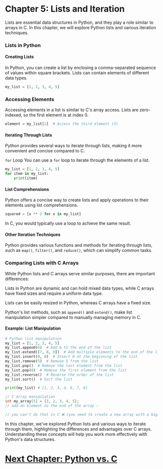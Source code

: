 
# Chapter 5: Lists and Iteration

Lists are essential data structures in Python, and they play a role similar to arrays in C. In this chapter, we will explore Python lists and various iteration techniques.

### Lists in Python

#### Creating Lists

In Python, you can create a list by enclosing a comma-separated sequence of values within square brackets. Lists can contain elements of different data types.

```python
my_list = [1, 2, 3, 4, 5]
```

### Accessing Elements
Accessing elements in a list is similar to C's array access. Lists are zero-indexed, so the first element is at index 0.
```python
element = my_list[2]  # Access the third element (3)
```

#### Iterating Through Lists
Python provides several ways to iterate through lists, making it more convenient and concise compared to C.

`for` Loop
You can use a `for` loop to iterate through the elements of a list.

```python
my_list = [1, 2, 3, 4, 5]
for item in my_list:
    print(item)
```
#### List Comprehensions
Python offers a concise way to create lists and apply operations to their elements using list comprehensions.

```python
squared = [x ** 2 for x in my_list]
```

In C, you would typically use a loop to achieve the same result.

#### Other Iteration Techniques
Python provides various functions and methods for iterating through lists, such as `map()`, `filter()`, and `reduce()`, which can simplify common tasks.

### Comparing Lists with C Arrays
While Python lists and C arrays serve similar purposes, there are important differences:

Lists in Python are dynamic and can hold mixed data types, while C arrays have fixed sizes and require a uniform data type.

Lists can be easily resized in Python, whereas C arrays have a fixed size.

Python's list methods, such as `append()` and `extend()`, make list manipulation simpler compared to manually managing memory in C.

#### Example: List Manipulation

```python
# Python list manipulation
my_list = [1, 2, 3, 4, 5]
my_list.append(6)  # Add 6 to the end of the list
my_list.extend([7, 8, 9])  # Add multiple elements to the end of the list
my_list.insert(0, 0)  # Insert 0 at the beginning of the list
my_list.remove(5)  # Remove 5 from the list
my_list.pop()  # Remove the last element from the list
my_list.pop(0)  # Remove the first element from the list
my_list.reverse()  # Reverse the order of the list
my_list.sort()  # Sort the list

print(my_list) # [1, 2, 3, 4, 6, 7, 8]
```

```c
// C array manipulation
int my_array[5] = {1, 2, 3, 4, 5};
// add an element to the end of the array :

// you can't do that in C ❌ (you need to create a new array with a bigger size)
```


In this chapter, we've explored Python lists and various ways to iterate through them, highlighting the differences and advantages over C arrays. Understanding these concepts will help you work more effectively with Python's data structures.






# [Next Chapter: Python vs. C](python-vs-c.md)
